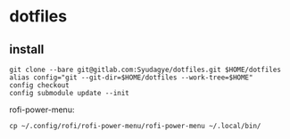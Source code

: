 # dotfiles

## install

```
git clone --bare git@gitlab.com:Syudagye/dotfiles.git $HOME/dotfiles
alias config="git --git-dir=$HOME/dotfiles --work-tree=$HOME"
config checkout
config submodule update --init
```

rofi-power-menu:
```
cp ~/.config/rofi/rofi-power-menu/rofi-power-menu ~/.local/bin/
```

